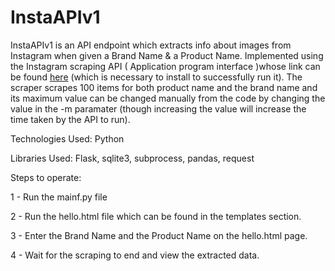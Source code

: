 # InstaAPIv1


InstaAPIv1 is an API endpoint which extracts info about images from Instagram when given a Brand Name & a Product Name. Implemented using the Instagram scraping API ( Application program interface )whose link can be found [here](https://github.com/rarcega/instagram-scraper) (which is necessary to install to successfully run it). The scraper scrapes 100 items for both product name and the brand name and its maximum value can be changed manually from the code by changing the value in the -m paramater (though increasing the value will increase the time taken by the API to run).

Technologies Used: Python

Libraries Used: Flask, sqlite3, subprocess, pandas, request

Steps to operate:

1 - Run the mainf.py file

2 - Run the hello.html file which can be found in the templates section.

3 - Enter the Brand Name and the Product Name on the hello.html page.

4 - Wait for the scraping to end and view the extracted data.
